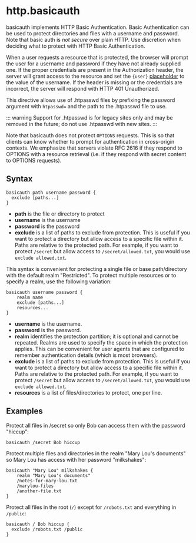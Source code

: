 # http.basicauth

<script setup>
import NewInCasket from "./components/NewInCasket.vue";
</script>

basicauth implements HTTP Basic Authentication. Basic Authentication can be used to protect directories and files with a
username and password. Note that basic auth is *not secure* over plain HTTP. Use discretion when deciding what to
protect with HTTP Basic Authentication.

When a user requests a resource that is protected, the browser will prompt the user for a username and password if they
have not already supplied one. If the proper credentials are present in the Authorization header, the server will grant
access to the resource and set the `{user}` [placeholder](/placeholders) to the value of the username. If the header is
missing or the credentials are incorrect, the server will respond with HTTP 401 Unauthorized.

This directive allows use of .htpasswd files by prefixing the password argument with `htpasswd=` and the path to the
.htpasswd file to use. 

::: warning
Support for .htpasswd is for legacy sites only and may be removed in the future; do not use .htpasswd with new sites.
:::

Note that basicauth does not protect `OPTIONS` requests. This is so that clients can know whether to prompt for
authentication in cross-origin contexts. We emphasize that servers violate RFC 2616 if they respond to OPTIONS with a
resource retrieval (i.e. if they respond with secret content to OPTIONS requests).

## Syntax

``` casketfile
basicauth path username password {
  exclude [paths...]
}
```

-   **path** is the file or directory to protect
-   **username** is the username
-   **password** is the password
-   **exclude** <NewInCasket version="v1.2.10" /> is a list of paths to exclude from protection. This is useful if you
    want to protect a directory but allow access to a specific file within it. Paths are relative to the protected path.
    For example, if you want to protect `/secret` but allow access to `/secret/allowed.txt`, you would use `exclude
    allowed.txt`.

This syntax is convenient for protecting a single file or base path/directory with the default realm "Restricted". To
protect multiple resources or to specify a realm, use the following variation:

``` casketfile
basicauth username password {
    realm name
    exclude [paths...]
    resources...
}
```

-   **username** is the username.
-   **password** is the password.
-   **realm** identifies the protection partition; it is optional and cannot be repeated. Realms are used to specify the
    space in which the protection applies. This can be convenient for user agents that are configured to remember
    authentication details (which is most browsers).
-   **exclude** <NewInCasket version="v1.2.10" /> is a list of paths to exclude from protection. This is useful if you
    want to protect a directory but allow access to a specific file within it. Paths are relative to the protected path.
    For example, if you want to protect `/secret` but allow access to `/secret/allowed.txt`, you would use `exclude
    allowed.txt`.
-   **resources** is a list of files/directories to protect, one per line.

## Examples

Protect all files in /secret so only Bob can access them with the password "hiccup":

``` casketfile
basicauth /secret Bob hiccup
```

Protect multiple files and directories in the realm "Mary Lou's documents" so Mary Lou has access with her password
"milkshakes":

``` casketfile
basicauth "Mary Lou" milkshakes {
    realm "Mary Lou's documents"
    /notes-for-mary-lou.txt
    /marylou-files
    /another-file.txt
}
```

Protect all files in the root (`/`) except for `/robots.txt` and everything in `/public`:

``` casketfile
basicauth / Bob hiccup {
  exclude /robots.txt /public
}  
```
